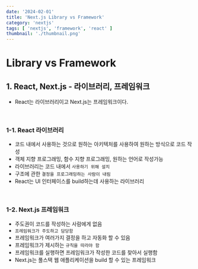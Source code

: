 ```yaml
---
date: '2024-02-01'
title: 'Next.js Library vs Framework'
category: 'nextjs'
tags: [ 'nextjs', 'framework', 'react' ]
thumbnail: './thumbnail.png'
---
```


# Library vs Framework

## 1. React, Next.js - 라이브러리, 프레임워크

- React는 라이브러리이고 Next.js는 프레임워크이다.

<br>

### 1-1. React 라이브러리

- 코드 내에서 사용하는 것으로 원하는 아키텍처를 사용하여 원하는 방식으로 코드 작성
- 객체 지향 프로그래밍, 함수 지향 프로그래밍, 원하는 언어로 작성가능
- 라이브러리는 코드 내에서 `사용하기 위해 설치`
- 구조에 관한 `결정을 프로그래밍하는 사람이 내림`
- React는 UI 인터페이스를 build하는데 사용하는 라이브러리

<br>

### 1-2. Next.js 프레임워크

- 주도권이 코드를 작성하는 사람에게 없음
- `프레임워크가 주도하고 담당함`
- 프레임워크가 여러가지 결정을 하고 자동화 할 수 있음
- 프레임워크가 제시하는 `규칙을 따라야 함`
- 프레임워크를 실행하면 프레임워크가 작성한 코드를 찾아서 실행함
- Next.js는 풀스택 웹 애플리케이션을 build 할 수 있는 프레임워크

[//]: # (---)

[//]: # ()

[//]: # (## Source)

[//]: # ()

[//]: # (- [<>]&#40;<>&#41;)

